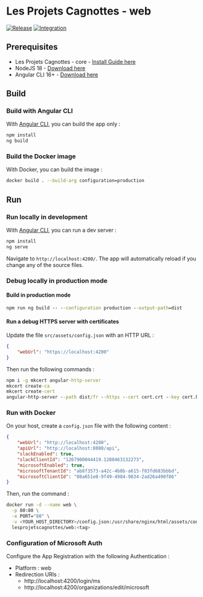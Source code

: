 # Les Projets Cagnottes - web

[![Release](https://github.com/les-projets-cagnottes/web/workflows/Release/badge.svg)](https://github.com/les-projets-cagnottes/web/actions?query=workflow%3ARelease)
[![Integration](https://github.com/les-projets-cagnottes/web/workflows/Integration/badge.svg)](https://github.com/les-projets-cagnottes/web/actions?query=workflow%3AIntegration) 

## Prerequisites

- Les Projets Cagnottes - core - [Install Guide here](https://github.com/les-projets-cagnottes/core#getting-started)
- NodeJS 18 - [Download here](https://nodejs.org)
- Angular CLI 16+ - [Download here](https://cli.angular.io)

## Build

### Build with Angular CLI

With [Angular CLI](https://github.com/angular/angular-cli), you can build the app only :

```bash
npm install
ng build
```

### Build the Docker image

With Docker, you can build the image :

```bash
docker build . --build-arg configuration=production
```

## Run

### Run locally in development

With [Angular CLI](https://github.com/angular/angular-cli), you can run a dev server :

```bash
npm install
ng serve
```

Navigate to `http://localhost:4200/`. The app will automatically reload if you change any of the source files.

### Debug locally in production mode

#### Build in production mode

```cmd
npm run ng build -- --configuration production --output-path=dist
```

#### Run a debug HTTPS server with certificates

Update the file `src/assets/config.json` with an HTTP URL :

```json
{
    "webUrl": "https://localhost:4200"
}
```

Then run the following commands :

```cmd
npm i -g mkcert angular-http-server
mkcert create-ca
mkcert create-cert
angular-http-server --path dist/fr --https --cert cert.crt --key cert.key -p 4200
```

### Run with Docker

On your host, create a `config.json` file with the following content :

```json
{
    "webUrl": "http://localhost:4200",
    "apiUrl": "http://localhost:8080/api",
    "slackEnabled": true,
    "slackClientId": "1267900044419.1280463132273",
    "microsoftEnabled": true,
    "microsoftTenantId": "ab8f3573-a42c-4b8b-a615-f03fd683bbbd",
    "microsoftClientId": "08a651e0-9f49-4984-9834-2ad26a490f86"
}
```

Then, run the command :

```bash
docker run -d --name web \
  -p 80:80 \
  -e PORT="80" \
  -v <YOUR_HOST_DIRECTORY>/config.json:/usr/share/nginx/html/assets/config.json \
  lesprojetscagnottes/web:<tag>
```

### Configuration of Microsoft Auth

Configure the App Registration with the following Authentication :

- Platform : web
- Redirection URIs :
  * http://localhost:4200/login/ms
  * http://localhost:4200/organizations/edit/microsoft
